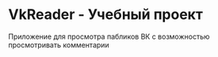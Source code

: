 # VkReader - Учебный проект 
Приложение для просмотра пабликов ВК с возможностью просмотривать комментарии

